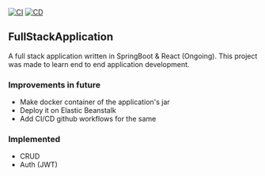 [![CI](https://github.com/heyrmi/FullStackApplication/actions/workflows/build.yml/badge.svg?branch=master)](https://github.com/heyrmi/FullStackApplication/actions/workflows/build.yml)
[![CD](https://github.com/heyrmi/FullStackApplication/actions/workflows/deploy.yml/badge.svg?branch=master)](https://github.com/heyrmi/FullStackApplication/actions/workflows/deploy.yml)

## FullStackApplication

A full stack application written in SpringBoot & React (Ongoing).
This project was made to learn end to end application development.

### Improvements in future

- Make docker container of the application's jar
- Deploy it on Elastic Beanstalk
- Add CI/CD github workflows for the same

### Implemented

- CRUD
- Auth (JWT)
